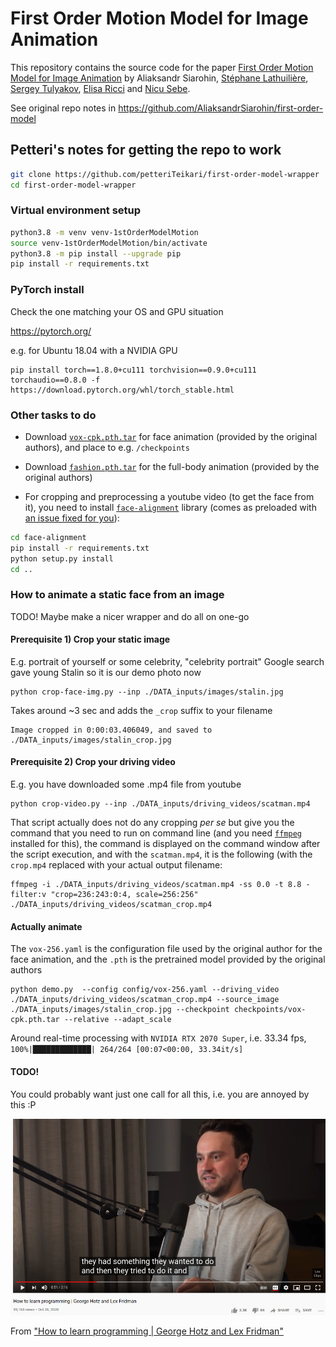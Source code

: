 # First Order Motion Model for Image Animation

This repository contains the source code for the paper [First Order Motion Model for Image Animation](https://papers.nips.cc/paper/8935-first-order-motion-model-for-image-animation) by Aliaksandr Siarohin, [Stéphane Lathuilière](http://stelat.eu), [Sergey Tulyakov](http://stulyakov.com), [Elisa Ricci](http://elisaricci.eu/) and [Nicu Sebe](http://disi.unitn.it/~sebe/).

See original repo notes in https://github.com/AliaksandrSiarohin/first-order-model

## Petteri's notes for getting the repo to work 

```bash
git clone https://github.com/petteriTeikari/first-order-model-wrapper
cd first-order-model-wrapper
```

### Virtual environment setup

```bash
python3.8 -m venv venv-1stOrderModelMotion
source venv-1stOrderModelMotion/bin/activate
python3.8 -m pip install --upgrade pip
pip install -r requirements.txt
```

### PyTorch install

Check the one matching your OS and GPU situation

https://pytorch.org/

e.g. for Ubuntu 18.04 with a NVIDIA GPU

```
pip install torch==1.8.0+cu111 torchvision==0.9.0+cu111 torchaudio==0.8.0 -f https://download.pytorch.org/whl/torch_stable.html
```

### Other tasks to do 

* Download [`vox-cpk.pth.tar`](https://drive.google.com/file/d/1_v_xW1V52gZCZnXgh1Ap_gwA9YVIzUnS/view?usp=sharing) for face animation (provided by the original authors), and place to e.g. `/checkpoints`

* Download [`fashion.pth.tar`](https://drive.google.com/file/d/1RSekVOZxwAe_G48iEUd4pjg1kzHjnnUC/view?usp=sharing) for the full-body animation (provided by the original authors)

* For cropping and preprocessing a youtube video (to get the face from it), you need to install [`face-alignment`](https://github.com/1adrianb/face-alignment) library (comes as preloaded with [an issue fixed for you]()):

```bash
cd face-alignment
pip install -r requirements.txt
python setup.py install
cd ..
```

### How to animate a static face from an image

TODO! Maybe make a nicer wrapper and do all on one-go

#### Prerequisite 1) Crop your static image 

E.g. portrait of yourself or some celebrity, "celebrity portrait" Google search gave young Stalin so it is our demo photo now

```
python crop-face-img.py --inp ./DATA_inputs/images/stalin.jpg
```

Takes around ~3 sec and adds the `_crop` suffix to your filename

```
Image cropped in 0:00:03.406049, and saved to ./DATA_inputs/images/stalin_crop.jpg
```

#### Prerequisite 2) Crop your driving video

E.g. you have downloaded some .mp4 file from youtube

```
python crop-video.py --inp ./DATA_inputs/driving_videos/scatman.mp4
```

That script actually does not do any cropping _per se_ but give you the command that you need to run on command line (and you need [`ffmpeg`](https://ffmpeg.org/download.html) installed for this), the command is displayed on the command window after the script execution, and with the `scatman.mp4`, it is the following (with the `crop.mp4` replaced with your actual output filename:

```
ffmpeg -i ./DATA_inputs/driving_videos/scatman.mp4 -ss 0.0 -t 8.8 -filter:v "crop=236:243:0:4, scale=256:256" ./DATA_inputs/driving_videos/scatman_crop.mp4
```

#### Actually animate

The `vox-256.yaml` is the configuration file used by the original author for the face animation, and the `.pth` is the pretrained model provided by the original authors

```
python demo.py  --config config/vox-256.yaml --driving_video ./DATA_inputs/driving_videos/scatman_crop.mp4 --source_image ./DATA_inputs/images/stalin_crop.jpg --checkpoint checkpoints/vox-cpk.pth.tar --relative --adapt_scale
```

Around real-time processing with `NVIDIA RTX 2070 Super`, i.e. 33.34 fps, `100%|█████████████| 264/264 [00:07<00:00, 33.34it/s]`

#### TODO! 

You could probably want just one call for all this, i.e. you are annoyed by this :P

![learn to code](doc/learn_to_code.png)

From ["How to learn programming | George Hotz and Lex Fridman"](https://youtu.be/NjYICpXJ03M)

